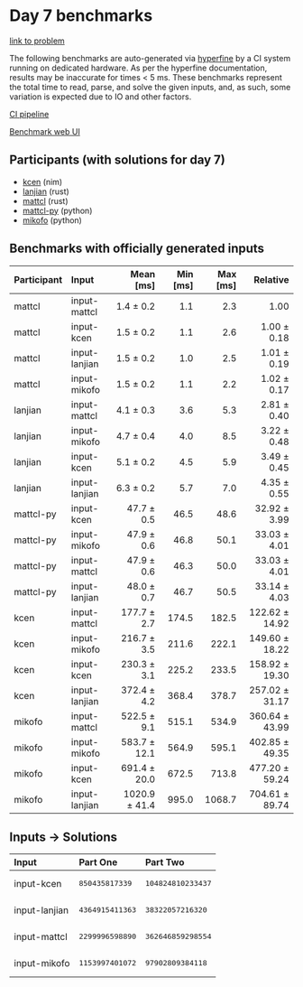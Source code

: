 # Day 7 benchmarks

[link to problem](https://adventofcode.com/2024/day/7)

The following benchmarks are auto-generated via
[hyperfine](https://github.com/sharkdp/hyperfine) by a CI system running on
dedicated hardware. As per the hyperfine documentation, results may be
inaccurate for times < 5 ms. These benchmarks represent the total time to read,
parse, and solve the given inputs, and, as such, some variation is expected due
to IO and other factors.

[CI pipeline](http://ci.papercode.net:8080/teams/main/pipelines/aoc2024)

[Benchmark web UI](https://aoc.ancalagon.black)


## Participants (with solutions for day 7)

- [kcen](https://github.com/kcen/aoc2024) (nim)
- [lanjian](https://github.com/lanjian/aoc-2024) (rust)
- [mattcl](https://github.com/mattcl/aoc2024) (rust)
- [mattcl-py](https://github.com/mattcl/aoc2024-py) (python)
- [mikofo](https://github.com/mikofo/aoc2024) (python)


## Benchmarks with officially generated inputs

| Participant | Input | Mean [ms] | Min [ms] | Max [ms] | Relative |
|:---|:---|---:|---:|---:|---:|
| mattcl | input-mattcl | 1.4 ± 0.2 | 1.1 | 2.3 | 1.00 |
| mattcl | input-kcen | 1.5 ± 0.2 | 1.1 | 2.6 | 1.00 ± 0.18 |
| mattcl | input-lanjian | 1.5 ± 0.2 | 1.0 | 2.5 | 1.01 ± 0.19 |
| mattcl | input-mikofo | 1.5 ± 0.2 | 1.1 | 2.2 | 1.02 ± 0.17 |
| lanjian | input-mattcl | 4.1 ± 0.3 | 3.6 | 5.3 | 2.81 ± 0.40 |
| lanjian | input-mikofo | 4.7 ± 0.4 | 4.0 | 8.5 | 3.22 ± 0.48 |
| lanjian | input-kcen | 5.1 ± 0.2 | 4.5 | 5.9 | 3.49 ± 0.45 |
| lanjian | input-lanjian | 6.3 ± 0.2 | 5.7 | 7.0 | 4.35 ± 0.55 |
| mattcl-py | input-kcen | 47.7 ± 0.5 | 46.5 | 48.6 | 32.92 ± 3.99 |
| mattcl-py | input-mikofo | 47.9 ± 0.6 | 46.8 | 50.1 | 33.03 ± 4.01 |
| mattcl-py | input-mattcl | 47.9 ± 0.6 | 46.3 | 50.0 | 33.03 ± 4.01 |
| mattcl-py | input-lanjian | 48.0 ± 0.7 | 46.7 | 50.5 | 33.14 ± 4.03 |
| kcen | input-mattcl | 177.7 ± 2.7 | 174.5 | 182.5 | 122.62 ± 14.92 |
| kcen | input-mikofo | 216.7 ± 3.5 | 211.6 | 222.1 | 149.60 ± 18.22 |
| kcen | input-kcen | 230.3 ± 3.1 | 225.2 | 233.5 | 158.92 ± 19.30 |
| kcen | input-lanjian | 372.4 ± 4.2 | 368.4 | 378.7 | 257.02 ± 31.17 |
| mikofo | input-mattcl | 522.5 ± 9.1 | 515.1 | 534.9 | 360.64 ± 43.99 |
| mikofo | input-mikofo | 583.7 ± 12.1 | 564.9 | 595.1 | 402.85 ± 49.35 |
| mikofo | input-kcen | 691.4 ± 20.0 | 672.5 | 713.8 | 477.20 ± 59.24 |
| mikofo | input-lanjian | 1020.9 ± 41.4 | 995.0 | 1068.7 | 704.61 ± 89.74 |


## Inputs -> Solutions

| Input | Part One | Part Two |
|:---|:---|:---|
|input-kcen|<pre>850435817339</pre>|<pre>104824810233437</pre>|
|input-lanjian|<pre>4364915411363</pre>|<pre>38322057216320</pre>|
|input-mattcl|<pre>2299996598890</pre>|<pre>362646859298554</pre>|
|input-mikofo|<pre>1153997401072</pre>|<pre>97902809384118</pre>|